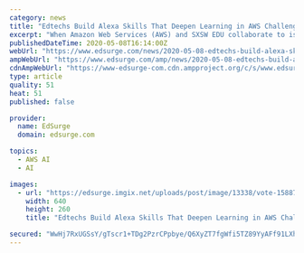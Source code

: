 ```yaml
---
category: news
title: "Edtechs Build Alexa Skills That Deepen Learning in AWS Challenge. Which Gets Your Vote?"
excerpt: "When Amazon Web Services (AWS) and SXSW EDU collaborate to issue a challenge, the edtech world answers. In July 2019, the Amazon Alexa EdTech Skills"
publishedDateTime: 2020-05-08T16:14:00Z
webUrl: "https://www.edsurge.com/news/2020-05-08-edtechs-build-alexa-skills-that-deepen-learning-in-aws-challenge-which-gets-your-vote"
ampWebUrl: "https://www.edsurge.com/amp/news/2020-05-08-edtechs-build-alexa-skills-that-deepen-learning-in-aws-challenge-which-gets-your-vote"
cdnAmpWebUrl: "https://www-edsurge-com.cdn.ampproject.org/c/s/www.edsurge.com/amp/news/2020-05-08-edtechs-build-alexa-skills-that-deepen-learning-in-aws-challenge-which-gets-your-vote"
type: article
quality: 51
heat: 51
published: false

provider:
  name: EdSurge
  domain: edsurge.com

topics:
  - AWS AI
  - AI

images:
  - url: "https://edsurge.imgix.net/uploads/post/image/13338/vote-1588717799.jpg?auto=compress%2Cformat&w=640&h=260&fit=crop"
    width: 640
    height: 260
    title: "Edtechs Build Alexa Skills That Deepen Learning in AWS Challenge. Which Gets Your Vote?"

secured: "WwHj7RxUGSsY/gTscr1+TDg2PzrCPpbye/Q6XyZT7fgWfi5TZ89YyAFf91LXhrq2gpQ125xaI76LL7yB4p+vzeedCRwIYap4IYRF6fZo7CP8kQYpZru9T+NfWMpWvP5vEXowyKzyqcBxFdnV051uVnPKFDRAE4iK9c/w9Q7pnmXe4oqK1wPMBbkCdZSYbTXwO42Y0tc6jnzeeKOoejbu6K9i7SRX49H/jlmtIt1TLZZtEO/VJYgWQTcoInRcTZqpd17N/qSRG++V4BmT7lLgOENClf82qHzlwrcvTv0gKGHhMHwXMpooe4rh+cylR+7C;wmW9OtfNmmJJjEMtzrOtiw=="
---
```


